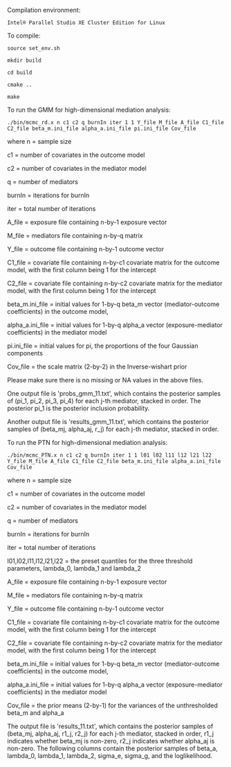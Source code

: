 Compilation environment:

    Intel® Parallel Studio XE Cluster Edition for Linux

To compile:

    source set_env.sh

    mkdir build

    cd build

    cmake ..

    make

To run the GMM for high-dimensional mediation analysis:

    ./bin/mcmc_rd.x n c1 c2 q burnIn iter 1 1 Y_file M_file A_file C1_file C2_file beta_m.ini_file alpha_a.ini_file pi.ini_file Cov_file

where
n = sample size

c1 = number of covariates in the outcome model

c2 = number of covariates in the mediator model

q = number of mediators

burnIn = iterations for burnIn

iter = total number of iterations

A_file = exposure file containing n-by-1 exposure vector

M_file = mediators file containing n-by-q matrix

Y_file = outcome file containing n-by-1 outcome vector

C1_file = covariate file containing n-by-c1 covariate matrix for the outcome model, with the first column being 1 for the intercept

C2_file = covariate file containing n-by-c2 covariate matrix for the mediator model, with the first column being 1 for the intercept

beta_m.ini_file = initial values for 1-by-q beta_m vector (mediator-outcome coefficients) in the outcome model, 

alpha_a.ini_file = initial values for 1-by-q alpha_a vector (exposure-mediator coefficients) in the mediator model

pi.ini_file = initial values for pi, the proportions of the four Gaussian components

Cov_file = the scale matrix (2-by-2) in the Inverse-wishart prior

Please make sure there is no missing or NA values in the above files.

One output file is 'probs_gmm_11.txt', which contains the posterior samples of (pi_1, pi_2, pi_3, pi_4) for each j-th mediator, stacked in order. The posterior pi_1 is the posterior inclusion probability.

Another output file is 'results_gmm_11.txt', which contains the posterior samples of (beta_mj, alpha_aj, r_j) for each j-th mediator, stacked in order. 

To run the PTN for high-dimensional mediation analysis:

    ./bin/mcmc_PTN.x n c1 c2 q burnIn iter 1 1 l01 l02 l11 l12 l21 l22 Y_file M_file A_file C1_file C2_file beta_m.ini_file alpha_a.ini_file Cov_file

where
n = sample size

c1 = number of covariates in the outcome model

c2 = number of covariates in the mediator model

q = number of mediators

burnIn = iterations for burnIn

iter = total number of iterations

l01,l02,l11,l12,l21,l22 = the preset quantiles for the three threshold parameters, lambda_0, lambda_1 and lambda_2

A_file = exposure file containing n-by-1 exposure vector

M_file = mediators file containing n-by-q matrix

Y_file = outcome file containing n-by-1 outcome vector

C1_file = covariate file containing n-by-c1 covariate matrix for the outcome model, with the first column being 1 for the intercept

C2_file = covariate file containing n-by-c2 covariate matrix for the mediator model, with the first column being 1 for the intercept

beta_m.ini_file = initial values for 1-by-q beta_m vector (mediator-outcome coefficients) in the outcome model, 

alpha_a.ini_file = initial values for 1-by-q alpha_a vector (exposure-mediator coefficients) in the mediator model

Cov_file = the prior means (2-by-1) for the variances of the unthresholded beta_m and alpha_a

The output file is 'results_11.txt', which contains the posterior samples of (beta_mj, alpha_aj, r1_j, r2_j) for each j-th mediator, stacked in order, r1_j indicates whether beta_mj is non-zero, r2_j indicates whether alpha_aj is non-zero. The following columns contain the posterior samples of beta_a, lambda_0, lambda_1, lambda_2, sigma_e, sigma_g, and the loglikelihood.

